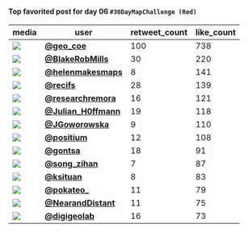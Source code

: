 #### Top favorited post for day 06 `#30DayMapChallenge (Red)`
| media                                                | user                                                                                   |   retweet_count |   like_count |
|------------------------------------------------------|----------------------------------------------------------------------------------------|-----------------|--------------|
| ![](https://pbs.twimg.com/media/FDi8xriVQAIsIv5.jpg) | **[@geo_coe](https://twitter.com/geo_coe/status/1457123260865286148)**                 |             100 |          738 |
| ![](https://pbs.twimg.com/media/FDhNLz8WEAU_19r.jpg) | **[@BlakeRobMills](https://twitter.com/BlakeRobMills/status/1456999383657066502)**     |              30 |          220 |
| ![](https://pbs.twimg.com/media/FDgIKExWYAYj1Pc.jpg) | **[@helenmakesmaps](https://twitter.com/helenmakesmaps/status/1456923500497809414)**   |               8 |          141 |
| ![](https://pbs.twimg.com/media/FDho19uXIAA9elo.jpg) | **[@recifs](https://twitter.com/recifs/status/1457029988000075776)**                   |              28 |          139 |
| ![](https://pbs.twimg.com/media/FDgvErsWUAEaJrt.jpg) | **[@researchremora](https://twitter.com/researchremora/status/1456966240120066054)**   |              16 |          121 |
| ![](https://pbs.twimg.com/media/FDhm5GAX0AQObYs.jpg) | **[@Julian_H0ffmann](https://twitter.com/Julian_H0ffmann/status/1457027613189414912)** |              19 |          118 |
| ![](https://pbs.twimg.com/media/FDiahi1VQAApWC3.jpg) | **[@JGoworowska](https://twitter.com/JGoworowska/status/1457084384167665668)**         |               9 |          110 |
| ![](https://pbs.twimg.com/media/FDh6ObRWYAQV9nL.jpg) | **[@positium](https://twitter.com/positium/status/1457048979561197576)**               |              12 |          108 |
| ![](https://pbs.twimg.com/media/FDifMNkXEAsS9q5.jpg) | **[@gontsa](https://twitter.com/gontsa/status/1457090063288971268)**                   |              18 |           91 |
| ![](https://pbs.twimg.com/media/FDeHfeNVkAQx1xw.jpg) | **[@song_zihan](https://twitter.com/song_zihan/status/1456781984592654350)**           |               7 |           87 |
| ![](https://pbs.twimg.com/media/FDZ9ljxWYAEtmES.jpg) | **[@ksituan](https://twitter.com/ksituan/status/1457010132710199298)**                 |               8 |           83 |
| ![](https://pbs.twimg.com/media/FDhIVAuX0AI-n9R.jpg) | **[@pokateo_](https://twitter.com/pokateo_/status/1457004447624835072)**               |              11 |           79 |
| ![](https://pbs.twimg.com/media/FDgDgTxXMAE4wu3.jpg) | **[@NearandDistant](https://twitter.com/NearandDistant/status/1456919449550917636)**   |              11 |           75 |
| ![](https://pbs.twimg.com/media/FDgBNmOXEAAz1_P.jpg) | **[@digigeolab](https://twitter.com/digigeolab/status/1456916293190397956)**           |              16 |           73 |
 
